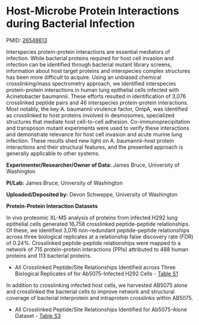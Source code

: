 
# Host-Microbe Protein Interactions during Bacterial Infection

PMID: [26548613](http://www.ncbi.nlm.nih.gov/pubmed/26548613)

Interspecies protein-protein interactions are essential mediators of infection. While bacterial proteins required for host cell invasion and infection can be identified through bacterial mutant library screens, information about host target proteins and interspecies complex structures has been more difficult to acquire. Using an unbiased chemical crosslinking/mass spectrometry approach, we identified interspecies protein-protein interactions in human lung epithelial cells infected with Acinetobacter baumannii. These efforts resulted in identification of 3,076 crosslinked peptide pairs and 46 interspecies protein-protein interactions. Most notably, the key A. baumannii virulence factor, OmpA, was identified as crosslinked to host proteins involved in desmosomes, specialized structures that mediate host cell-to-cell adhesion. Co-immunoprecipitation and transposon mutant experiments were used to verify these interactions and demonstrate relevance for host cell invasion and acute murine lung infection. These results shed new light on A. baumannii-host protein interactions and their structural features, and the presented approach is generally applicable to other systems.

**Experimenter/Researcher/Owner of Data:** James Bruce, University of Washington

**PI/Lab:** James Bruce, University of Washington

**Uploaded/Deposited by:** Devon Schweppe, University of Washington

**Protein-Protein Interaction Datasets**

In vivo proteomic XL-MS analysis of proteins from infected H292 lung epithelial cells generated 16,758 crosslinked peptide-peptide relationships. Of these, we identified 3,076 non-redundant peptide-peptide relationships across three biological replicates at a relationship false discovery rate (FDR) of 0.24%. Crosslinked peptide-peptide relationships were mapped to a network of 715 protein-protein interactions (PPIs) attributed to 488 human proteins and 113 bacterial proteins.

* All Crosslinked Peptide/Site Relationships Identified across Three Biological Replicates of for Ab5075-Infected H292 Cells - [Table S1](https://docs.patricbrc.org/news/2016/files/mmc2-1.xlsx)

In addition to crosslinking infected host cells, we harvested AB5075 alone and crosslinked the bacterial cells to improve network and structural coverage of bacterial interprotein and intraprotein crosslinks within AB5075.

* All Crosslinked Peptide/Site Relationships Identified for Ab5075-Alone Dataset - [Table S3](https://docs.patricbrc.org/news/2016/files/mmc4.xlsx)
